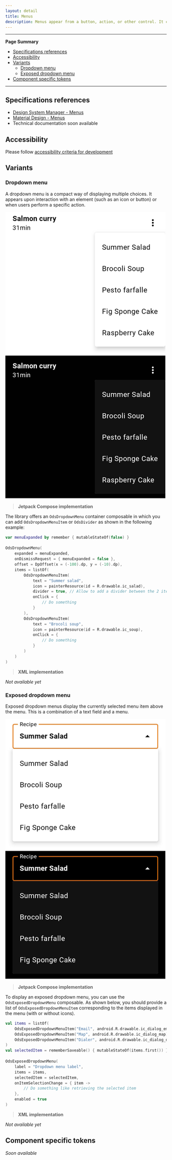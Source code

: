 ```yaml
---
layout: detail
title: Menus
description: Menus appear from a button, action, or other control. It contains at least 2 items that can affect the app, the view or elements within the view.
---
```


---

**Page Summary**

* [Specifications references](#specifications-references)
* [Accessibility](#accessibility)
* [Variants](#variants)
    * [Dropdown menu](#dropdown-menu)
    * [Exposed dropdown menu](#exposed-dropdown-menu)
* [Component specific tokens](#component-specific-tokens)

---

## Specifications references

- [Design System Manager - Menus](https://system.design.orange.com/0c1af118d/p/07a69b-menus/b/862cbb)
- [Material Design - Menus](https://m2.material.io/components/menus)
- Technical documentation soon available

## Accessibility

Please follow [accessibility criteria for development](https://a11y-guidelines.orange.com/en/mobile/android/development/)

## Variants

### Dropdown menu

A dropdown menu is a compact way of displaying multiple choices. It appears upon interaction with an element (such as an icon or button) or when users perform a specific action.

![Dropdown menu light](images/menu_dropdown_light.png) ![Dropdown menu dark](images/menu_dropdown_dark.png)

> **Jetpack Compose implementation**

The library offers an `OdsDropdownMenu` container composable in which you can add `OdsDropdownMenuItem` or `OdsDivider` as shown in the following example:

```kotlin
var menuExpanded by remember { mutableStateOf(false) }

OdsDropdownMenu(
    expanded = menuExpanded,
    onDismissRequest = { menuExpanded = false },
    offset = DpOffset(x = (-100).dp, y = (-10).dp),
    items = listOf(
        OdsDropdownMenuItem(
            text = "Summer salad",
            icon = painterResource(id = R.drawable.ic_salad),
            divider = true, // Allow to add a divider between the 2 items
            onClick = {
                // Do something
            }
        ),
        OdsDropdownMenuItem(
            text = "Brocoli soup",
            icon = painterResource(id = R.drawable.ic_soup),
            onClick = {
                // Do something
            }
        )
    )
)
```

> **XML implementation**

*Not available yet*

### Exposed dropdown menu

Exposed dropdown menus display the currently selected menu item above the menu. This is a combination of a text field and a menu.

![Exposed dropdown menu light](images/menu_exposed_dropdown_light.png)  ![Exposed dropdown menu dark](images/menu_exposed_dropdown_dark.png)

> **Jetpack Compose implementation**

To display an exposed dropdown menu, you can use the `OdsExposedDropdownMenu` composable. As shown below, you should provide a list of `OdsExposedDropdownMenuItem` corresponding to the items displayed in the menu (with or without icons).

```kotlin
val items = listOf(
    OdsExposedDropdownMenuItem("Email", android.R.drawable.ic_dialog_email),
    OdsExposedDropdownMenuItem("Map", android.R.drawable.ic_dialog_map),
    OdsExposedDropdownMenuItem("Dialer", android.R.drawable.ic_dialog_dialer),
)
val selectedItem = rememberSaveable() { mutableStateOf(items.first()) }

OdsExposedDropdownMenu(
    label = "Dropdown menu label",
    items = items,
    selectedItem = selectedItem,
    onItemSelectionChange = { item ->
        // Do something like retrieving the selected item
    },
    enabled = true
)
```

> **XML implementation**

*Not available yet*

## Component specific tokens

_Soon available_
